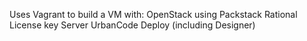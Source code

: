 Uses Vagrant to build a VM with:
OpenStack using Packstack
Rational License key Server
UrbanCode Deploy (including Designer)

